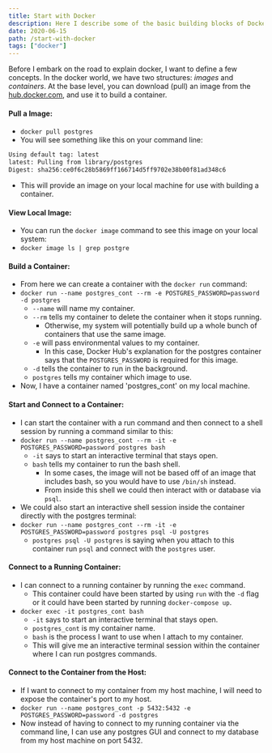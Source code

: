 ```yaml
---
title: Start with Docker
description: Here I describe some of the basic building blocks of Docker and how to get started using it. This post outlines tips for using images and building containers. In addition, it displays other docker-related tips.
date: 2020-06-15
path: /start-with-docker
tags: ["docker"]
---
```


Before I embark on the road to explain docker, I want to define a few concepts. In the docker world, we have two structures: _images_ and _containers_. At the base level, you can download (pull) an image from the [hub.docker.com](https://hub.docker.com), and use it to build a container.

#### Pull a Image:

- `docker pull postgres`
- You will see something like this on your command line:

```bash
Using default tag: latest
latest: Pulling from library/postgres
Digest: sha256:ce0f6c28b5869ff166714d5ff9702e38b00f81ad348c6
```

- This will provide an image on your local machine for use with building a container.

#### View Local Image:
* You can run the `docker image` command to see this image on your local system:
* `docker image ls | grep postgre`

#### Build a Container:

- From here we can create a container with the `docker run` command:
- `docker run --name postgres_cont --rm -e POSTGRES_PASSWORD=password -d postgres`
  - `--name` will name my container.
  - `--rm` tells my container to delete the container when it stops running.
      - Otherwise, my system will potentially build up a whole bunch of containers that use the same image.
  - `-e` will pass environmental values to my container.
      - In this case, Docker Hub's explanation for the postgres container says that the `POSTGRES_PASSWORD` is required for this image.
  - `-d` tells the container to run in the background.
  - `postgres` tells my container which image to use.
- Now, I have a container named 'postgres_cont' on my local machine.

#### Start and Connect to a Container:
- I can start the container with a run command and then connect to a shell session by running a command similar to this:
- `docker run --name postgres_cont --rm -it -e POSTGRES_PASSWORD=password postgres bash`
  - `-it` says to start an interactive terminal that stays open.
  - `bash` tells my container to run the bash shell.
      - In some cases, the image will not be based off of an image that includes bash, so you would have to use `/bin/sh` instead.
    - From inside this shell we could then interact with or database via `psql`.
- We could also start an interactive shell session inside the container directly with the postgres terminal:
- `docker run --name postgres_cont --rm -it -e POSTGRES_PASSWORD=password postgres psql -U postgres`
  - `postgres psql -U postgres` is saying when you attach to this container run `psql` and connect with the `postgres` user.

#### Connect to a Running Container:

- I can connect to a running container by running the `exec` command.
    - This container could have been started by using `run` with the `-d` flag or it could have been started by running `docker-compose up`.
- `docker exec -it postgres_cont bash`
  - `-it` says to start an interactive terminal that stays open.
  - `postgres_cont` is my container name.
  - `bash` is the process I want to use when I attach to my container.
  - This will give me an interactive terminal session within the container where I can run postgres commands.

#### Connect to the Container from the Host:
- If I want to connect to my container from my host machine, I will need to expose the container's port to my host.
- `docker run --name postgres_cont -p 5432:5432 -e POSTGRES_PASSWORD=password -d postgres`
- Now instead of having to connect to my running container via the command line, I can use any postgres GUI and connect to my database from my host machine on port 5432.
